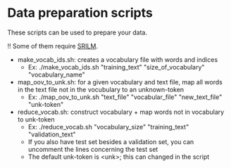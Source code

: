# Data preparation scripts

These scripts can be used to prepare your data.

!! Some of them require [SRILM](http://www.speech.sri.com/projects/srilm/).

* make_vocab_ids.sh: creates a vocabulary file with words and indices
	* Ex: ./make_vocab_ids.sh "training_text" "size_of_vocabulary" "vocabulary_name"
* map_oov_to_unk.sh: for a given vocabulary and text file, map all words in the text file not in the vocubulary to an unknown-token
	* Ex: ./map_oov_to_unk.sh "text_file" "vocabular_file" "new_text_file" "unk-token"
* reduce_vocab.sh: construct vocabulary + map words not in vocabulary to unk-token
	* Ex: ./reduce_vocab.sh "vocabulary_size" "training_text" "validation_text"
	* If you also have test set besides a validation set, you can uncomment the lines concerning the test set
	* The default unk-token is \<unk\>; this can changed in the script
